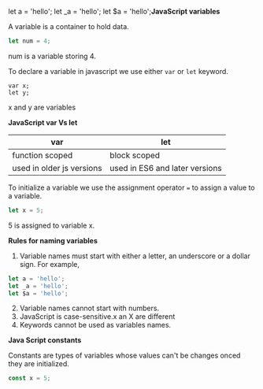 let a = 'hello';
let _a = 'hello';
let $a = 'hello';**JavaScript variables**

A variable is a container to hold data.

```javascript
let num = 4;
```
num is a variable storing 4.

To declare a variable in javascript we use either `var` or `let` keyword.

    var x;
    let y;
x and y are variables

**JavaScript var Vs let**

var | let
-------- | -------
function scoped | block scoped
used in older js versions | used in ES6 and later versions

To initialize a variable we use the assignment operator `=` to assign a value to a variable.

```javascript
let x = 5;
```
5 is assigned to variable x.

**Rules for naming variables**

1. Variable names must start with either a letter, an underscore or a dollar sign. For example, 
```javascript
let a = 'hello';
let _a = 'hello';
let $a = 'hello';
```
2. Variable names cannot start with numbers.
3. JavaScript is case-sensitive.x an X are different
4. Keywords cannot be used as variables names.

**Java Script constants**

Constants are types of variables whose values can't be changes onced they are initialized.
```javascript
const x = 5;
```
